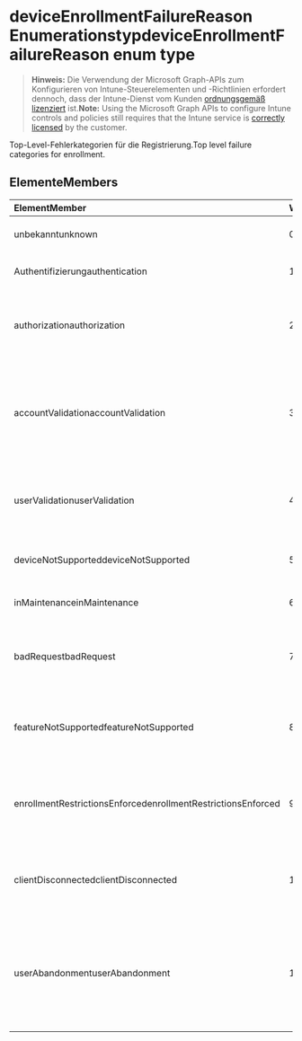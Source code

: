 # <a name="deviceenrollmentfailurereason-enum-type"></a><span data-ttu-id="89467-101">deviceEnrollmentFailureReason Enumerationstyp</span><span class="sxs-lookup"><span data-stu-id="89467-101">deviceEnrollmentFailureReason enum type</span></span>

> <span data-ttu-id="89467-102">**Hinweis:** Die Verwendung der Microsoft Graph-APIs zum Konfigurieren von Intune-Steuerelementen und -Richtlinien erfordert dennoch, dass der Intune-Dienst vom Kunden [ordnungsgemäß lizenziert](https://go.microsoft.com/fwlink/?linkid=839381) ist.</span><span class="sxs-lookup"><span data-stu-id="89467-102">**Note:** Using the Microsoft Graph APIs to configure Intune controls and policies still requires that the Intune service is [correctly licensed](https://go.microsoft.com/fwlink/?linkid=839381) by the customer.</span></span>

<span data-ttu-id="89467-103">Top-Level-Fehlerkategorien für die Registrierung.</span><span class="sxs-lookup"><span data-stu-id="89467-103">Top level failure categories for enrollment.</span></span>

## <a name="members"></a><span data-ttu-id="89467-104">Elemente</span><span class="sxs-lookup"><span data-stu-id="89467-104">Members</span></span>

|<span data-ttu-id="89467-105">Element</span><span class="sxs-lookup"><span data-stu-id="89467-105">Member</span></span>|<span data-ttu-id="89467-106">Wert</span><span class="sxs-lookup"><span data-stu-id="89467-106">Value</span></span>|<span data-ttu-id="89467-107">Beschreibung</span><span class="sxs-lookup"><span data-stu-id="89467-107">Description</span></span>|
|:---|:---|:---|
|<span data-ttu-id="89467-108">unbekannt</span><span class="sxs-lookup"><span data-stu-id="89467-108">unknown</span></span>|<span data-ttu-id="89467-109">0</span><span class="sxs-lookup"><span data-stu-id="89467-109">0%</span></span>|<span data-ttu-id="89467-110">Standardwert, Fehlerursache ist unbekannt.</span><span class="sxs-lookup"><span data-stu-id="89467-110">Default value, failure reason is unknown.</span></span>|
|<span data-ttu-id="89467-111">Authentifizierung</span><span class="sxs-lookup"><span data-stu-id="89467-111">authentication</span></span>|<span data-ttu-id="89467-112">1</span><span class="sxs-lookup"><span data-stu-id="89467-112">-1</span></span>|<span data-ttu-id="89467-113">Authentifizierung fehlgeschlagen</span><span class="sxs-lookup"><span data-stu-id="89467-113">Authentication failed</span></span>|
|<span data-ttu-id="89467-114">authorization</span><span class="sxs-lookup"><span data-stu-id="89467-114">authorization</span></span>|<span data-ttu-id="89467-115">2</span><span class="sxs-lookup"><span data-stu-id="89467-115">-2</span></span>|<span data-ttu-id="89467-116">Der Aufruf wurde authentifiziert, jedoch nicht für eine Registrierung autorisiert.</span><span class="sxs-lookup"><span data-stu-id="89467-116">Call was authenticated, but not authorized to enroll.</span></span>|
|<span data-ttu-id="89467-117">accountValidation</span><span class="sxs-lookup"><span data-stu-id="89467-117">accountValidation</span></span>|<span data-ttu-id="89467-118">3</span><span class="sxs-lookup"><span data-stu-id="89467-118">-3</span></span>|<span data-ttu-id="89467-119">Validierung des Kontos für die Registrierung ist fehlgeschlagen.</span><span class="sxs-lookup"><span data-stu-id="89467-119">Failed to validate the account for enrollment.</span></span> <span data-ttu-id="89467-120">(Konto wurde blockiert, Registrierung wurde nicht ermöglicht)</span><span class="sxs-lookup"><span data-stu-id="89467-120">(Account blocked, enrollment not enabled)</span></span>|
|<span data-ttu-id="89467-121">userValidation</span><span class="sxs-lookup"><span data-stu-id="89467-121">userValidation</span></span>|<span data-ttu-id="89467-122">4</span><span class="sxs-lookup"><span data-stu-id="89467-122">-4</span></span>|<span data-ttu-id="89467-123">Benutzer konnte nicht verifiziert werden.</span><span class="sxs-lookup"><span data-stu-id="89467-123">User could not be valiudated.</span></span> <span data-ttu-id="89467-124">(Benutzer existiert nicht, Lizenz fehlt)</span><span class="sxs-lookup"><span data-stu-id="89467-124">(User does not exist, missing license)</span></span>|
|<span data-ttu-id="89467-125">deviceNotSupported</span><span class="sxs-lookup"><span data-stu-id="89467-125">deviceNotSupported</span></span>|<span data-ttu-id="89467-126">5</span><span class="sxs-lookup"><span data-stu-id="89467-126">$-5</span></span>|<span data-ttu-id="89467-127">Gerät unterstützt die Verwaltung von Mobilgeräten nicht.</span><span class="sxs-lookup"><span data-stu-id="89467-127">Device is not supported for mobile device management.</span></span>|
|<span data-ttu-id="89467-128">inMaintenance</span><span class="sxs-lookup"><span data-stu-id="89467-128">inMaintenance</span></span>|<span data-ttu-id="89467-129">6</span><span class="sxs-lookup"><span data-stu-id="89467-129">-6</span></span>|<span data-ttu-id="89467-130">Konto befindet sich gerade in Wartung.</span><span class="sxs-lookup"><span data-stu-id="89467-130">Account is in maintenance.</span></span>|
|<span data-ttu-id="89467-131">badRequest</span><span class="sxs-lookup"><span data-stu-id="89467-131">badRequest</span></span>|<span data-ttu-id="89467-132">7</span><span class="sxs-lookup"><span data-stu-id="89467-132">-7</span></span>|<span data-ttu-id="89467-133">Der Client hat eine Anfrage gesendet, die vom Dienst nicht verstanden/unterstützt wird.</span><span class="sxs-lookup"><span data-stu-id="89467-133">Client sent a request that is not understood/supported by the service.</span></span>|
|<span data-ttu-id="89467-134">featureNotSupported</span><span class="sxs-lookup"><span data-stu-id="89467-134">featureNotSupported</span></span>|<span data-ttu-id="89467-135">8</span><span class="sxs-lookup"><span data-stu-id="89467-135">-8</span></span>|<span data-ttu-id="89467-136">Die von dieser Registrierung genutzte(n) Funktion(en) werden für dieses Konto nicht unterstützt.</span><span class="sxs-lookup"><span data-stu-id="89467-136">Feature(s) used by this enrollment are not supported for this account.</span></span>|
|<span data-ttu-id="89467-137">enrollmentRestrictionsEnforced</span><span class="sxs-lookup"><span data-stu-id="89467-137">enrollmentRestrictionsEnforced</span></span>|<span data-ttu-id="89467-138">9</span><span class="sxs-lookup"><span data-stu-id="89467-138">-9</span></span>|<span data-ttu-id="89467-139">Vom Administrator konfigurierte Registrierungseinschränkungen haben diese Registrierung blockiert.</span><span class="sxs-lookup"><span data-stu-id="89467-139">Enrollment restrictions configured by admin blocked this enrollment.</span></span>|
|<span data-ttu-id="89467-140">clientDisconnected</span><span class="sxs-lookup"><span data-stu-id="89467-140">clientDisconnected</span></span>|<span data-ttu-id="89467-141">10</span><span class="sxs-lookup"><span data-stu-id="89467-141">1.0</span></span>|<span data-ttu-id="89467-142">Client ist abgelaufen oder die Registrierung wurde vom Endbenutzer abgebrochen.</span><span class="sxs-lookup"><span data-stu-id="89467-142">Client timed out or enrollment was aborted by enduser.</span></span>|
|<span data-ttu-id="89467-143">userAbandonment</span><span class="sxs-lookup"><span data-stu-id="89467-143">userAbandonment</span></span>|<span data-ttu-id="89467-144">11</span><span class="sxs-lookup"><span data-stu-id="89467-144">1.1</span></span>|<span data-ttu-id="89467-145">Registrierung wurde vom Endbenutzer abgebrochen.</span><span class="sxs-lookup"><span data-stu-id="89467-145">Enrollment was abandoned by enduser.</span></span> <span data-ttu-id="89467-146">(Endbenutzers hat das Onboarding begonnen, aber nicht rechtzeitig abgeschlossen)</span><span class="sxs-lookup"><span data-stu-id="89467-146">(Enduser started onboarding but failed to complete it in timely manner)</span></span>|


<!-- {
  "type": "#page.annotation",
  "suppressions": [
    "Warning: Enum deviceEnrollmentFailureReason has some values specified and others unspecified."
  ],
}
-->


